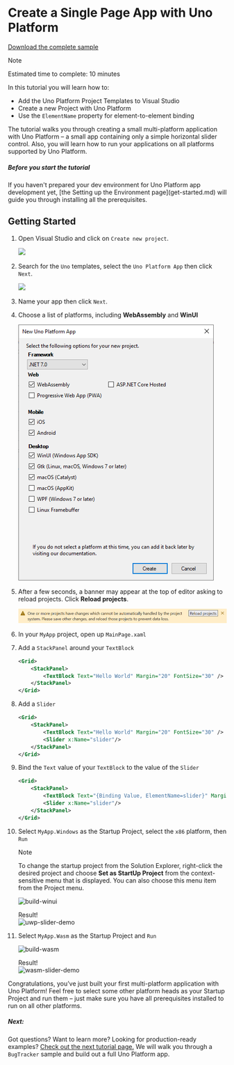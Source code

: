 # Create a Single Page App with Uno Platform

[Download the complete sample](https://github.com/unoplatform/Uno.GettingStartedTutorial/tree/master/src/Getting-Started-Tutorial-1)  

> [!NOTE] 
> Estimated time to complete: 10 minutes

In this tutorial you will learn how to:

- Add the Uno Platform Project Templates to Visual Studio
- Create a new Project with Uno Platform
- Use the `ElementName` property for element-to-element binding

The tutorial walks you through creating a small multi-platform application with Uno Platform – a small app containing only a simple horizontal slider control.
Also, you will learn how to run your applications on all platforms supported by Uno Platform.

<div class="NOTE alert alert-info">
<h5>Before you start the tutorial</h5>
If you haven't prepared your dev environment for Uno Platform app development yet, [the Setting up the Environment page](get-started.md) will guide you through installing all the prerequisites.
</div>

## Getting Started

1. Open Visual Studio and click on `Create new project`.  

    ![](Assets/tutorial01/newproject1.PNG)

1. Search for the `Uno` templates, select the `Uno Platform App` then click `Next`.  

    ![](Assets/tutorial01/newproject2.PNG)

1. Name your app then click `Next`.

1. Choose a list of platforms, including **WebAssembly** and **WinUI**

    ![](Assets/tutorial01/newproject4.PNG)

1. After a few seconds, a banner may appear at the top of editor asking to reload projects. Click **Reload projects**.

    ![](Assets/quick-start/vs2022-project-reload.PNG)

1. In your `MyApp` project, open up `MainPage.xaml`

1. Add a `StackPanel` around your `TextBlock`
    ```xml
    <Grid>
        <StackPanel>
            <TextBlock Text="Hello World" Margin="20" FontSize="30" />
        </StackPanel>
    </Grid>
    ```

1. Add a `Slider`
    ```xml
    <Grid>
        <StackPanel>
            <TextBlock Text="Hello World" Margin="20" FontSize="30" />
            <Slider x:Name="slider"/>
        </StackPanel>
    </Grid>
    ```

1. Bind the `Text` value of your `TextBlock` to the value of the `Slider`
    ```xml
    <Grid>
        <StackPanel>
            <TextBlock Text="{Binding Value, ElementName=slider}" Margin="20" FontSize="30" />
            <Slider x:Name="slider"/>
        </StackPanel>
    </Grid>
    ```

1. Select `MyApp.Windows` as the Startup Project, select the `x86` platform, then `Run`  
   > [!NOTE] 
   > To change the startup project from the Solution Explorer, right-click the desired project and choose **Set as StartUp Project** from the context-sensitive menu that is displayed. You can also choose this menu item from the Project menu.

    ![build-winui](Assets/build-winui.png)

    Result!  
    ![uwp-slider-demo](Assets/uwp-slider-demo.gif)

1. Select `MyApp.Wasm` as the Startup Project and `Run`  

    ![build-wasm](Assets/build-wasm.JPG)

    Result!  
    ![wasm-slider-demo](Assets/wasm-slider-demo.gif)

Congratulations, you’ve just built your first multi-platform application with Uno Platform! Feel free to select some other platform heads as your Startup Project and run them – just make sure you have all prerequisites installed to run on all other platforms.  

<div class="NOTE alert alert-info">
<h5>Next:</h5>

Got questions? Want to learn more? Looking for production-ready examples? [Check out the next tutorial page.](getting-started-tutorial-2.md) We will walk you through a `BugTracker` sample and build out a full Uno Platform app.

</div>
